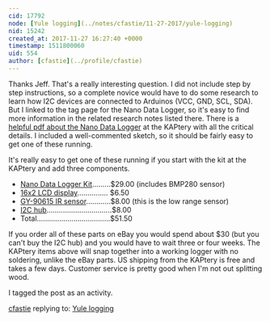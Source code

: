 ```yaml
---
cid: 17792
node: [Yule logging](../notes/cfastie/11-27-2017/yule-logging)
nid: 15242
created_at: 2017-11-27 16:27:40 +0000
timestamp: 1511800060
uid: 554
author: [cfastie](../profile/cfastie)
---
```


Thanks Jeff. That's a really interesting question. I did not include step by step instructions, so a complete novice would have to do some research to learn how I2C devices are connected to Arduinos (VCC, GND, SCL, SDA). But I linked to the tag page for the Nano Data Logger, so it's easy to find more information in the related research notes listed there. There is a [helpful pdf about the Nano Data Logger](http://kaptery.com/files/documents/nanodataloggerguide.pdf) at the KAPtery with all the critical details. I included a well-commented sketch, so it should be fairly easy to get one of these running. 

It's really easy to get one of these running if you start with the kit at the KAPtery and add three components. 

- [Nano Data Logger Kit](http://kaptery.com/product/nano-logger-kit).........$29.00 (includes BMP280 sensor)
- [16x2 LCD display](http://kaptery.com/product/addon-sensors-etc)............... $6.50
- [GY-90615 IR sensor](http://kaptery.com/product/addon-sensors-etc)............$8.00  (this is the low range sensor)
- [I2C hub](http://kaptery.com/product/accessories)................................$8.00
- Total....................................$51.50

If you order all of these parts on eBay you would spend about $30 (but you can't buy the I2C hub) and you would have to wait three or four weeks. The KAPtery items above will snap together into a working logger with no soldering, unlike the eBay parts. US shipping from the KAPtery is free and takes a few days. Customer service is pretty good when I'm not out splitting wood.

I tagged the post as an activity.

[cfastie](../profile/cfastie) replying to: [Yule logging](../notes/cfastie/11-27-2017/yule-logging)

